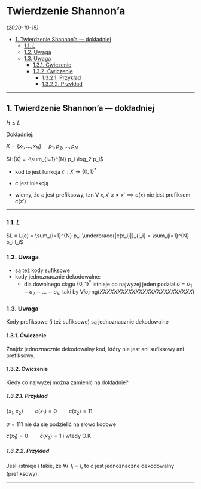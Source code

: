 # Twierdzenie Shannon’a

*(2020-10-15)*

- [1. Twierdzenie Shannon’a — dokładniej](#1-twierdzenie-shannona--dokładniej)
    - [1.1. $L$](#11-l)
    - [1.2. Uwaga](#12-uwaga)
    - [1.3. Uwaga](#13-uwaga)
        - [1.3.1. Ćwiczenie](#131-ćwiczenie)
        - [1.3.2. Ćwiczenie](#132-ćwiczenie)
            - [1.3.2.1. Przykład](#1321-przykład)
            - [1.3.2.2. Przykład](#1322-przykład)

---

## 1. Twierdzenie Shannon’a — dokładniej

$H \le L$

Dokładniej:

$X = \{x_1, \dots, x_N\} ~~~~~ p_1, p_2, \dots, p_N$

$H(X) = -\sum_{i=1}^{N} p_i \log_2 p_i$

- kod to jest funkcja $c: X \to \{0,1\}^*$

- $c$ jest iniekcją

- wiemy, że $c$ jest prefiksowy, tzn $\forall~ x, x'~ x \neq x' \implies c(x) \text{ nie jest prefiksem } c(x')$

---

### 1.1. $L$

$L = L(c) = \sum_{i=1}^{N} p_i \underbrace{|c(x_i)|}_{l_i} = \sum_{i=1}^{N} p_i l_i$

### 1.2. Uwaga
- są też kody sufiksowe
- kody jednoznacznie dekodowalne:
    - dla dowolnego ciągu $\{0,1\}^*$ istnieje co najwyżej jeden podział $\sigma = \sigma_1 \frown \sigma_2 \frown \dots \frown \sigma_k$, taki by $\forall i \sigma_i \mathrm{rng}(XXXXXXXXXXXXXXXXXXXXXXXXXX)$

### 1.3. Uwaga

Kody prefiksowe (i też sufiksowe) są jednoznacznie dekodowalne

#### 1.3.1. Ćwiczenie
Znajdź jednoznacznie dekodowalny kod, który nie jest ani sufiksowy ani prefiksowy.

#### 1.3.2. Ćwiczenie
Kiedy co najwyżej można zamienić na dokładnie?
##### 1.3.2.1. Przykład
$\{x_1, x_2\} \qquad c(x_1) = 0 \qquad c(x_2) = 11$


$\sigma = 111$ nie da się podzielić na słowo kodowe

$\hat{c}(x_1) = 0 \qquad \hat{c}(x_2) = 1$ i wtedy O.K.

##### 1.3.2.2. Przykład
Jeśli istnieje $l$ takie, że $\forall i \enspace l_i = l$, to $c$ jest jednoznaczne dekodowalny (prefiksowy).

---

